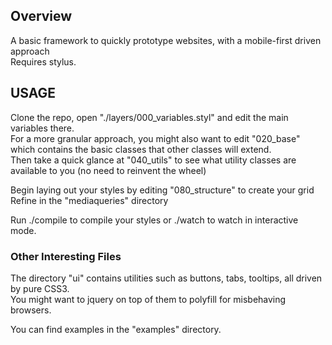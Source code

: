 ## Overview

A basic framework to quickly prototype websites, with a mobile-first driven approach  
Requires stylus.

## USAGE  ##

Clone the repo, open "./layers/000_variables.styl" and edit the main variables there.  
For a more granular approach, you might also want to edit "020_base" which contains the basic classes that other classes will extend.  
Then take a quick glance at "040_utils" to see what utility classes are available to you (no need to reinvent the wheel)  

Begin laying out your styles by editing "080_structure" to create your grid  
Refine in the "mediaqueries" directory

Run ./compile to compile your styles or ./watch to watch in interactive mode.

### Other Interesting Files ###

The directory "ui" contains utilities such as buttons, tabs, tooltips, all driven by pure CSS3.  
You might want to jquery on top of them to polyfill for misbehaving browsers.

You can find examples in the "examples" directory.
